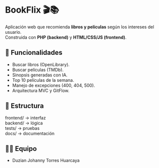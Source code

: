 # BookFlix 🎬📚

Aplicación web que recomienda **libros y películas** según los intereses del usuario.  
Construida con **PHP (backend)** y **HTML/CSS/JS (frontend)**.

## 🚀 Funcionalidades
- Buscar libros (OpenLibrary).
- Buscar películas (TMDb).
- Sinopsis generadas con IA.
- Top 10 películas de la semana.
- Manejo de excepciones (400, 404, 500).
- Arquitectura MVC y GitFlow.

## 📂 Estructura
frontend/   → interfaz  
backend/    → lógica  
tests/      → pruebas  
docs/       → documentación  

## 👨‍💻 Equipo
- Duzian Johanny Torres Huarcaya
